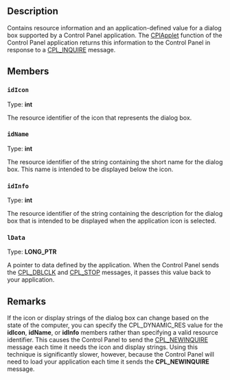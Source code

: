 ## Description

Contains resource information and an application-defined value for a dialog box supported by a Control Panel application. The [CPlApplet](https://learn.microsoft.com/windows/desktop/api/cpl/nc-cpl-applet_proc) function of the Control Panel application returns this information to the Control Panel in response to a [CPL_INQUIRE](https://learn.microsoft.com/windows/desktop/shell/fa-perceivedtypes) message.

## Members

### `idIcon`

Type: **int**

The resource identifier of the icon that represents the dialog box.

### `idName`

Type: **int**

The resource identifier of the string containing the short name for the dialog box. This name is intended to be displayed below the icon.

### `idInfo`

Type: **int**

The resource identifier of the string containing the description for the dialog box that is intended to be displayed when the application icon is selected.

### `lData`

Type: **LONG_PTR**

A pointer to data defined by the application. When the Control Panel sends the [CPL_DBLCLK](https://learn.microsoft.com/windows/desktop/shell/fa-associationarray) and [CPL_STOP](https://learn.microsoft.com/windows/desktop/shell/library-functions-bumper) messages, it passes this value back to your application.

## Remarks

If the icon or display strings of the dialog box can change based on the state of the computer, you can specify the CPL_DYNAMIC_RES value for the **idIcon**, **idName**, or **idInfo** members rather than specifying a valid resource identifier. This causes the Control Panel to send the [CPL_NEWINQUIRE](https://learn.microsoft.com/windows/desktop/shell/glossary) message each time it needs the icon and display strings. Using this technique is significantly slower, however, because the Control Panel will need to load your application each time it sends the **CPL_NEWINQUIRE** message.